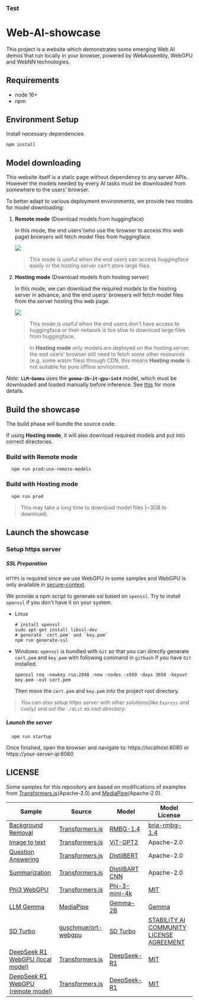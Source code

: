### Test


# Web-AI-showcase

This project is a website which demonstrates some emerging Web AI demos that run locally in your browser, powered by WebAssembly, WebGPU and WebNN technologies.

## Requirements

- node 16+
- npm

## Environment Setup

Install necessary dependencies

```shell
npm install
```

## Model downloading

This website itself is a static page without dependency to any server APIs. However the models needed by every AI tasks must be downloaded from somewhere to the users' browser.

To better adapt to various deployment environments, we provide two modes for model downloading:

1. **Remote mode** (Download models from huggingface)

   In this mode, the end users'(who use the browser to access this web page) browsers will fetch model files from huggingface.

   ![](./doc/remote_mode.excalidraw.png)

   > This mode is useful when the end users can access huggingface easily or the hosting server can't store large files.

2. **Hosting mode** (Download models from hosting server)

   In this mode, we can download the required models to the hosting server in advance, and the end users' browsers will fetch model files from the server hosting this web page.

   ![](./doc/hosting_mode.excalidraw.png)

   > This mode is useful when the end users don't have access to huggingface or their network is too slow to download large files from huggingface.

   > In **Hosting mode** only models are deployed on the hosting server, the end users' browser still need to fetch some other resources (e.g. some wasm files) through CDN, this means **Hosting mode** is not suitable for pure offline environment.

_Note_: **`LLM-Gemma`** uses the **`gemma-2b-it-gpu-int4`** model, which must be downloaded and loaded manually before inference. See [this](https://www.kaggle.com/models/google/gemma/tfLite/) for more details.

## Build the showcase

The build phase will bundle the source code.

If using **Hosting mode**, it will also download required models and put into correct directories.

### Build with **Remote mode**

```shell
  npm run prod:use-remote-models
```

### Build with **Hosting mode**

```shell
  npm run prod
```

> This may take a long time to download model files (~3GB to download).

## Launch the showcase

### Setup https server

##### SSL Preparation

`HTTPS` is required since we use WebGPU in some samples and WebGPU is only available in [secure-context](https://developer.mozilla.org/en-US/docs/Web/Security/Secure_Contexts).

We provide a npm script to generate ssl based on `openssl`. Try to install `openssl` if you don't have it on your system.

- Linux

  ```shell
  # install openssl
  sudo apt-get install libssl-dev
  # generate `cert.pem` and `key.pem`
  npm run generate-ssl
  ```

- Windows: `openssl` is bundled with `Git` so that you can directly generate `cert.pem` and `key.pem` with following command in `gitbash` if you have `Git` installed.

  ```shell
  openssl req -newkey rsa:2048 -new -nodes -x509 -days 3650 -keyout key.pem -out cert.pem
  ```

  Then move the `cert.pem` and `key.pem` into the project root directory.

> _You can also setup https server with other solutions(like `Express` and `Caddy`) and set the `./dist` as root directory._

##### Launch the server

```shell
  npm run startup
```

Once finished, open the browser and navigate to:
https://localhost:8080
or
https://_your-server-ip_:8080

## LICENSE

Some samples for this repository are based on modifications of examples from [Transformers.js](https://github.com/xenova/transformers.js)(Apache-2.0) and [MediaPipe](https://github.com/google-ai-edge/mediapipe)(Apache-2.0).

| Sample                                                                  | Source                                                                                                       | Model                                                                                   | Model License                                                                                                |
| ----------------------------------------------------------------------- | ------------------------------------------------------------------------------------------------------------ | --------------------------------------------------------------------------------------- | ------------------------------------------------------------------------------------------------------------ |
| [Background Removal](./samples/image_background_removal/)               | [Transformers.js](https://github.com/xenova/transformers.js/tree/main/examples/remove-background-client)     | [RMBG-1.4](https://huggingface.co/briaai/RMBG-1.4)                                      | [bria-rmbg-1.4](https://bria.ai/bria-huggingface-model-license-agreement/)                                   |
| [Image to text](./samples/image_to_text/)                               | [Transformers.js](https://github.com/xenova/transformers.js/tree/main/examples/demo-site)                    | [ViT-GPT2](https://huggingface.co/nlpconnect/vit-gpt2-image-captioning)                 | Apache-2.0                                                                                                   |
| [Question Answering](./samples/question_answering/)                     | [Transformers.js](https://github.com/xenova/transformers.js/tree/main/examples/demo-site)                    | [DistilBERT](https://huggingface.co/distilbert/distilbert-base-cased-distilled-squad)   | Apache-2.0                                                                                                   |
| [Summarization](./samples/summarization/)                               | [Transformers.js](https://github.com/xenova/transformers.js/tree/main/examples/demo-site)                    | [DistilBART CNN](https://huggingface.co/sshleifer/distilbart-cnn-6-6)                   | Apache-2.0                                                                                                   |
| [Phi3 WebGPU](./samples/phi3-webgpu/)                                   | [Transformers.js](https://github.com/xenova/transformers.js/tree/v3/examples/webgpu-chat)                    | [Phi-3-mini-4k](https://huggingface.co/microsoft/Phi-3-mini-4k-instruct-onnx)           | [MIT](https://huggingface.co/microsoft/Phi-3-mini-4k-instruct-onnx/blob/main/LICENSE)                        |
| [LLM Gemma](./samples/llm_gemma/)                                       | [MediaPipe](https://github.com/google-ai-edge/mediapipe)                                                     | [Gemma-2B](https://www.kaggle.com/models/google/gemma/tfLite/)                          | [Gemma](https://ai.google.dev/gemma/terms)                                                                   |
| [SD Turbo](./samples/stable_diffusion/)                                 | [guschmue/ort-webgpu](https://github.com/guschmue/ort-webgpu/tree/master/sd-turbo)                           | [SD Turbo](https://huggingface.co/schmuell/sd-turbo-ort-web/)                           | [STABILITY AI COMMUNITY LICENSE AGREEMENT](https://huggingface.co/stabilityai/sd-turbo/blob/main/LICENSE.md) |
| [DeepSeek R1 WebGPU (local model)](./samples/deepseek-r1-webgpu-local/) | [Transformers.js](https://github.com/huggingface/transformers.js-samples/tree/main/deepseek-r1-webgpu-local) | [DeepSeek-R1](https://huggingface.co/onnx-community/DeepSeek-R1-Distill-Qwen-1.5B-ONNX) | [MIT](https://huggingface.co/deepseek-ai/DeepSeek-R1-Distill-Qwen-1.5B/blob/main/LICENSE)                    |
| [DeepSeek R1 WebGPU (remote model)](./samples/deepseek-r1-webgpu/)      | [Transformers.js](https://github.com/huggingface/transformers.js-samples/tree/main/deepseek-r1-webgpu)       | [DeepSeek-R1](https://huggingface.co/onnx-community/DeepSeek-R1-Distill-Qwen-1.5B-ONNX) | [MIT](https://huggingface.co/deepseek-ai/DeepSeek-R1-Distill-Qwen-1.5B/blob/main/LICENSE)                    |
